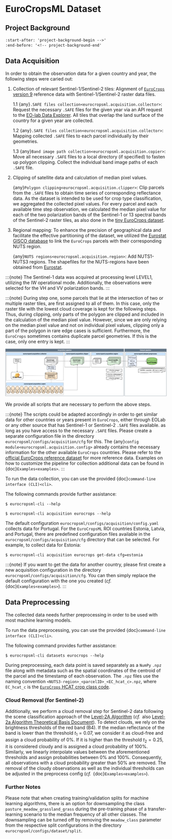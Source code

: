# EuroCropsML Dataset

## Project Background 
```{include} ../README.md
:start-after: 'project-background-begin -->'
:end-before: '<!-- project-background-end'
```

## Data Acquisition
In order to obtain the observation data for a given country and year, the following steps were caried out:
1. Collection of relevant Sentinel-1/Sentinel-2 tiles: Alignment of [$\texttt{EuroCrops}$](https://github.com/maja601/EuroCrops) [version 9](https://zenodo.org/records/8229128) reference data with Sentinel-1/Sentinel-2 raster data files.

    1.1 {any}`.SAFE files collection<eurocropsml.acquisition.collector>`: Request the necessary `.SAFE` files for the given year via an API request to the [EO-lab Data Explorer](https://explore.eo-lab.org/). All tiles that overlap the land surface of the country for a given year are collected.

    1.2 {any}`.SAFE files collection<eurocropsml.acquisition.collector>`: Mapping collected `.SAFE` files to each parcel individually by their geometries.

    1.3 {any}`Band image path collection<eurocropsml.acquisition.copier>`: Move all necessary `.SAFE` files to a local directory (if specified) to fasten up polygon clipping. Collect the individual band image paths of each `.SAFE` file.

2.  Clipping of satellite data and calculation of median pixel values.

    {any}`Polygon clipping<eurocropsml.acquisition.clipper>`: Clip parcels from the `.SAFE` files to obtain time series of corresponding reflectance data. As the dataset is intended to be used for crop type classification, we aggregated the collected pixel values. For every parcel and each available time step observation, we calculated the median pixel value for each of the two polarization bands of the Sentinel-1 or 13 spectral bands of the Sentinel-2 raster tiles, as also done in the [tiny EuroCrops dataset](https://arxiv.org/abs/2106.08151). 

3.  Regional mapping: To enhance the precision of geographical data and facilitate the effective partitioning of the dataset, we utilized the [Eurostat GISCO database](https://ec.europa.eu/eurostat/de/web/gisco/geodata/statistical-units/territorial-units-statistics) to link the $\texttt{EuroCrops}$ parcels with their corresponding NUTS region. 

    {any}`NUTS regions<eurocropsml.acquisition.region>`: Add NUTS1-NUTS3 regions. The shapefiles for the NUTS-regions have been obtained from [Eurostat](https://ec.europa.eu/eurostat/de/web/gisco/geodata/statistical-units/territorial-units-statistics).

:::{note}
The Sentinel-1 data was acquired at processing level LEVEL1, utilizing the IW operational mode. Additionally, the observations were selected for the VH and VV polarization bands.
:::

:::{note}
During step one, some parcels that lie at the intersection of two or multiple raster tiles, are first assigned to all of them.
In this case, only the raster tile with the lowest cloud coverage is kept for the following steps.
Thus, during clipping, only parts of the polygon are clipped and included in the calculation of the median pixel value.
However, since we are only relying on the median pixel value and not on individual pixel values, clipping only a part of the polygon in rare edge cases is sufficient.
Furthermore, the $\texttt{EuroCrops}$ sometimes contains duplicate parcel geometries. If this is the case, only one entry is kept.
:::

![Data Acquisition Pipeline.](_static/acquisition-pipeline.png)


We provide all scripts that are necessary to perform the above steps. 

:::{note}
The scripts could be adapted accordingly in order to get similar data for other countries or years present in $\texttt{EuroCrops}$, either through EOLab or any other source that has Sentinel-1 or Sentinel-2 `.SAFE` files available. 
as long as you have access to the necessary `.SAFE` files. Please create a separate configuration file in the directory `eurocropsml/configs/acquisition/cfg` for this.
The {any}`config module<eurocropsml.acquisition.config>` already contains the necessary information for the other available $\texttt{EuroCrops}$ countries. Please refer to the [official EuroCrops reference dataset](https://zenodo.org/records/10118572) for more reference data. Examples on how to customize the pipeline for collection additional data can be found in {doc}`Examples<examples>`.
:::

To run the data collection, you can use the provided {doc}`command-line interface (CLI)<cli>`.

The following commands provide further assistance:
```console
$ eurocropsml-cli --help
```

```console
$ eurocropsml-cli acquisition eurocrops --help
```

The default configuration `eurocropsml/configs/acquisition/config.yaml` collects data for Portugal. For the $\texttt{EuroCropsML}$ ROI countries Estonia, Latvia, and Portugal, there are predefined configuration files available in the `eurocropsml/configs/acquisition/cfg` directory that can be selected. For example, to collect data for Estonia:
```console
$ eurocropsml-cli acquisition eurocrops get-data cfg=estonia
``` 

:::{note}
If you want to get the data for another country, please first create a new acquisition configuration in the directory `eurocropsml/configs/acquisition/cfg`. You can then simply replace the default configuration with the one you created (${\textit{cf.}\,}$ {doc}`Examples<examples>`).
:::

## Data Preprocessing
The collected data needs further preprocessing in order to be used with most machine learning models.

To run the data preprocessing, you can use the provided {doc}`command-line interface (CLI)<cli>`.

The following command provides further assistance:
```console
$ eurocropsml-cli datasets eurocrops --help
```

During preprocessing, each data point is saved separately as a $\texttt{NumPy}$ `.npz` file along with metadata such as the spatial coordinates of the centroid of the parcel and the timestamp of each observation. The `.npz` files use the naming convention `<NUTS3-region>_<parcelID>_<EC_hcat_c>.npz`, where `EC_hcat_c` is the [$\texttt{EuroCrops}$ HCAT crop class code](https://arxiv.org/abs/2106.08151).

### Cloud Removal (for Sentinel-2)
Additionally, we perform a cloud removal step for Sentinel-2 data following the scene classification approach of the [Level-2A Algorithm](https://sentinels.copernicus.eu/web/sentinel/technical-guides/sentinel-2-msi/level-2a/algorithm-overview) (${\textit{cf.}\,}$ also [Level-2a Algorithm Theoretical Basis Document](https://step.esa.int/thirdparties/sen2cor/2.10.0/docs/S2-PDGS-MPC-L2A-ATBD-V2.10.0.pdf)). To detect clouds, we rely on the brightness thresholds of the red band (B4). If the median reflectance of the band is lower than the threshold $t_1=0.07$, we consider it as cloud-free and assign a cloud probability of 0%. If it is higher than the threshold $t_2=0.25$, it is considered cloudy and is assigned a cloud probability of 100%. Similarly, we linearly interpolate values between the aforementioned thresholds and assign probabilities between 0% and 100%. Consequently, all observations with a cloud probability greater than 50% are removed. The removal of the cloudy observations as well as the individual thresholds can be adjusted in the preprocess config (${\textit{cf.}\,}$ {doc}`Examples<examples>`).

### Further Notes
Please note that when creating training/validation splits for machine learning algorithms, there is an option for downsampling the class ${\texttt{pasture_meadow_grassland_grass}}$ during the pre-training phase of a transfer-learning scenario to the median frequency of all other classes. The downsampling can be turned off by removing the `meadow_class` parameter from the respective split configurations in the directory `eurocropsml/configs/dataset/split`. 


